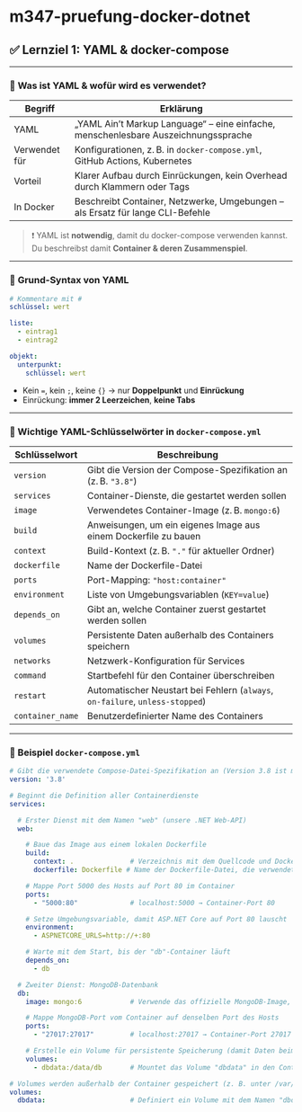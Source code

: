 # m347-pruefung-docker-dotnet
## ✅ Lernziel 1: YAML & docker-compose
---

### 📌 **Was ist YAML & wofür wird es verwendet?**

| Begriff       | Erklärung                                                                          |
| ------------- | ---------------------------------------------------------------------------------- |
| YAML          | „YAML Ain’t Markup Language“ – eine einfache, menschenlesbare Auszeichnungssprache |
| Verwendet für | Konfigurationen, z. B. in `docker-compose.yml`, GitHub Actions, Kubernetes         |
| Vorteil       | Klarer Aufbau durch Einrückungen, kein Overhead durch Klammern oder Tags           |
| In Docker     | Beschreibt Container, Netzwerke, Umgebungen – als Ersatz für lange CLI-Befehle     |

> ❗ YAML ist **notwendig**, damit du docker-compose verwenden kannst. Du beschreibst damit **Container & deren Zusammenspiel**.

---

### 🧱 **Grund-Syntax von YAML**

```yaml
# Kommentare mit #
schlüssel: wert

liste:
  - eintrag1
  - eintrag2

objekt:
  unterpunkt:
    schlüssel: wert
```

* Kein `=`, kein `;`, keine `{}` → nur **Doppelpunkt** und **Einrückung**
* Einrückung: **immer 2 Leerzeichen**, **keine Tabs**

---

### 📄 Wichtige YAML-Schlüsselwörter in `docker-compose.yml`

| Schlüsselwort    | Beschreibung                                                                  |
| ---------------- | ----------------------------------------------------------------------------- |
| `version`        | Gibt die Version der Compose-Spezifikation an (z. B. `"3.8"`)                 |
| `services`       | Container-Dienste, die gestartet werden sollen                                |
| `image`          | Verwendetes Container-Image (z. B. `mongo:6`)                                 |
| `build`          | Anweisungen, um ein eigenes Image aus einem Dockerfile zu bauen               |
| `context`        | Build-Kontext (z. B. `"."` für aktueller Ordner)                              |
| `dockerfile`     | Name der Dockerfile-Datei                                                     |
| `ports`          | Port-Mapping: `"host:container"`                                              |
| `environment`    | Liste von Umgebungsvariablen (`KEY=value`)                                    |
| `depends_on`     | Gibt an, welche Container zuerst gestartet werden sollen                      |
| `volumes`        | Persistente Daten außerhalb des Containers speichern                          |
| `networks`       | Netzwerk-Konfiguration für Services                                           |
| `command`        | Startbefehl für den Container überschreiben                                   |
| `restart`        | Automatischer Neustart bei Fehlern (`always`, `on-failure`, `unless-stopped`) |
| `container_name` | Benutzerdefinierter Name des Containers                                       |

---

### 🧪 Beispiel `docker-compose.yml`

```yaml
# Gibt die verwendete Compose-Datei-Spezifikation an (Version 3.8 ist modern und stabil)
version: '3.8'

# Beginnt die Definition aller Containerdienste
services:

  # Erster Dienst mit dem Namen "web" (unsere .NET Web-API)
  web:

    # Baue das Image aus einem lokalen Dockerfile
    build:
      context: .              # Verzeichnis mit dem Quellcode und Dockerfile (aktuelles Verzeichnis)
      dockerfile: Dockerfile # Name der Dockerfile-Datei, die verwendet werden soll

    # Mappe Port 5000 des Hosts auf Port 80 im Container
    ports:
      - "5000:80"             # localhost:5000 → Container-Port 80

    # Setze Umgebungsvariable, damit ASP.NET Core auf Port 80 lauscht
    environment:
      - ASPNETCORE_URLS=http://+:80

    # Warte mit dem Start, bis der "db"-Container läuft
    depends_on:
      - db

  # Zweiter Dienst: MongoDB-Datenbank
  db:
    image: mongo:6            # Verwende das offizielle MongoDB-Image, Version 6

    # Mappe MongoDB-Port vom Container auf denselben Port des Hosts
    ports:
      - "27017:27017"         # localhost:27017 → Container-Port 27017

    # Erstelle ein Volume für persistente Speicherung (damit Daten beim Neustart erhalten bleiben)
    volumes:
      - dbdata:/data/db       # Mountet das Volume "dbdata" in den Container unter /data/db

# Volumes werden außerhalb der Container gespeichert (z. B. unter /var/lib/docker/volumes)
volumes:
  dbdata:                     # Definiert ein Volume mit dem Namen "dbdata"

```
